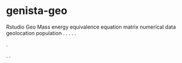 # genista-geo
Rstudio Geo Mass energy equivalence equation matrix numerical data geolocation population
.
.
.
.
.




.






















.
.
























